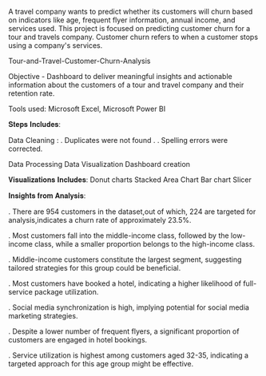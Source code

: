 A travel company wants to predict whether its customers will churn based on indicators like age, frequent flyer information, annual income, and services used. This project is focused on predicting customer churn for a tour and travels company. Customer churn refers to when a customer stops using a company's services. 

Tour-and-Travel-Customer-Churn-Analysis

Objective - Dashboard to deliver meaningful insights and actionable information about the customers of a tour and travel company and their retention rate.

Tools used: Microsoft Excel, Microsoft Power BI

𝐒𝐭𝐞𝐩𝐬 𝐈𝐧𝐜𝐥𝐮𝐝𝐞𝐬:

Data Cleaning :
. Duplicates were not found .
. Spelling errors were corrected.

Data Processing
Data Visualization
Dashboard creation

𝐕𝐢𝐬𝐮𝐚𝐥𝐢𝐳𝐚𝐭𝐢𝐨𝐧𝐬 𝐈𝐧𝐜𝐥𝐮𝐝𝐞𝐬:
Donut charts
Stacked Area Chart
Bar chart
Slicer



𝐈𝐧𝐬𝐢𝐠𝐡𝐭𝐬 𝐟𝐫𝐨𝐦 𝐀𝐧𝐚𝐥𝐲𝐬𝐢𝐬:

. There are 954 customers in the dataset,out of which, 224 are targeted for analysis,indicates a churn rate of approximately 23.5%.

. Most customers fall into the middle-income class, followed by the low-income class, while a smaller proportion belongs to the high-income class.

. Middle-income customers constitute the largest segment, suggesting tailored strategies for this group could be beneficial.

. Most customers have booked a hotel, indicating a higher likelihood of full-service package utilization.

. Social media synchronization is high, implying potential for social media marketing strategies.

. Despite a lower number of frequent flyers, a significant proportion of customers are engaged in hotel bookings.

. Service utilization is highest among customers aged 32-35, indicating a targeted approach for this age group might be effective.
